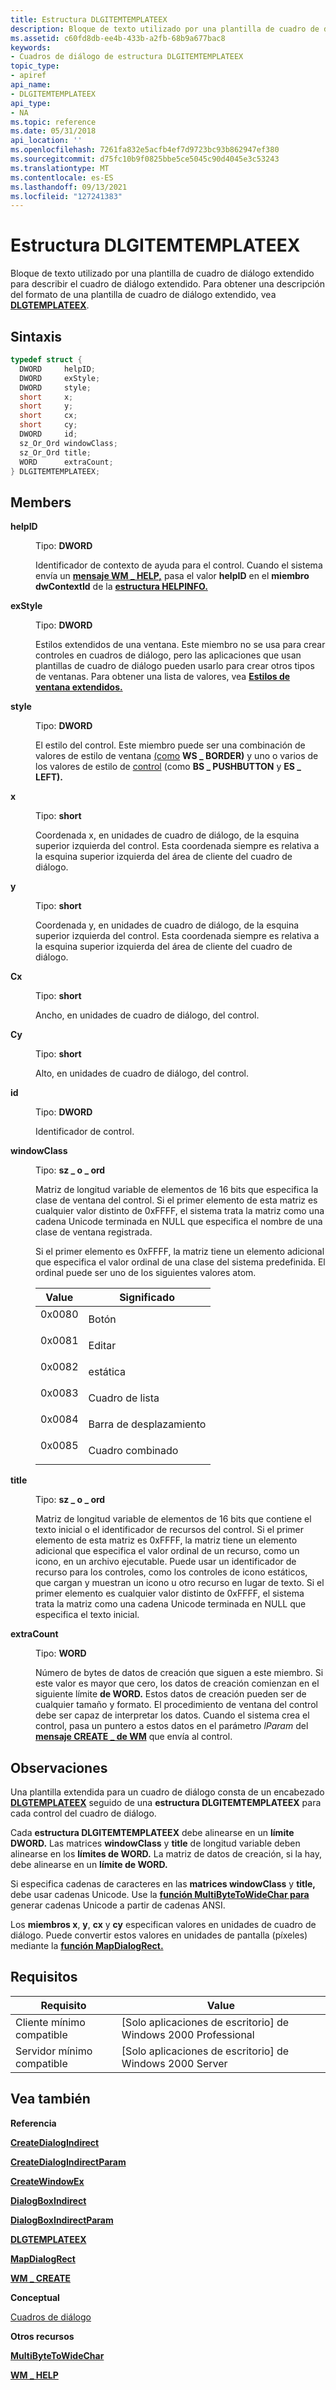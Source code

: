 ```yaml
---
title: Estructura DLGITEMTEMPLATEEX
description: Bloque de texto utilizado por una plantilla de cuadro de diálogo extendido para describir el cuadro de diálogo extendido. Para obtener una descripción del formato de una plantilla de cuadro de diálogo extendido, vea DLGTEMPLATEEX.
ms.assetid: c60fd8db-ee4b-433b-a2fb-68b9a677bac8
keywords:
- Cuadros de diálogo de estructura DLGITEMTEMPLATEEX
topic_type:
- apiref
api_name:
- DLGITEMTEMPLATEEX
api_type:
- NA
ms.topic: reference
ms.date: 05/31/2018
api_location: ''
ms.openlocfilehash: 7261fa832e5acfb4ef7d9723bc93b862947ef380
ms.sourcegitcommit: d75fc10b9f0825bbe5ce5045c90d4045e3c53243
ms.translationtype: MT
ms.contentlocale: es-ES
ms.lasthandoff: 09/13/2021
ms.locfileid: "127241383"
---
```

# <a name="dlgitemtemplateex-structure"></a>Estructura DLGITEMTEMPLATEEX

Bloque de texto utilizado por una plantilla de cuadro de diálogo extendido para describir el cuadro de diálogo extendido. Para obtener una descripción del formato de una plantilla de cuadro de diálogo extendido, vea [**DLGTEMPLATEEX**](dlgtemplateex.md).

## <a name="syntax"></a>Sintaxis


```C++
typedef struct {
  DWORD     helpID;
  DWORD     exStyle;
  DWORD     style;
  short     x;
  short     y;
  short     cx;
  short     cy;
  DWORD     id;
  sz_Or_Ord windowClass;
  sz_Or_Ord title;
  WORD      extraCount;
} DLGITEMTEMPLATEEX;
```



## <a name="members"></a>Members

<dl> <dt>

**helpID**
</dt> <dd>

Tipo: **DWORD**

</dd> <dd>

Identificador de contexto de ayuda para el control. Cuando el sistema envía un [**mensaje WM \_ HELP,**](../shell/wm-help.md) pasa el valor **helpID** en el **miembro dwContextId** de la [**estructura HELPINFO.**](/windows/win32/api/winuser/ns-winuser-helpinfo)

</dd> <dt>

**exStyle**
</dt> <dd>

Tipo: **DWORD**

</dd> <dd>

Estilos extendidos de una ventana. Este miembro no se usa para crear controles en cuadros de diálogo, pero las aplicaciones que usan plantillas de cuadro de diálogo pueden usarlo para crear otros tipos de ventanas. Para obtener una lista de valores, vea [**Estilos de ventana extendidos.**](/windows/desktop/winmsg/extended-window-styles)

</dd> <dt>

**style**
</dt> <dd>

Tipo: **DWORD**

</dd> <dd>

El estilo del control. Este miembro puede ser una combinación de valores de estilo de ventana [(como](/windows/desktop/winmsg/window-styles) **WS \_ BORDER)** y uno o varios de los valores de estilo de [control](/windows/desktop/Controls/common-control-styles) (como **BS \_ PUSHBUTTON** y **ES \_ LEFT).**

</dd> <dt>

**x**
</dt> <dd>

Tipo: **short**

</dd> <dd>

Coordenada x, en unidades de cuadro de diálogo, de la esquina superior izquierda del control. Esta coordenada siempre es relativa a la esquina superior izquierda del área de cliente del cuadro de diálogo.

</dd> <dt>

**y**
</dt> <dd>

Tipo: **short**

</dd> <dd>

Coordenada y, en unidades de cuadro de diálogo, de la esquina superior izquierda del control. Esta coordenada siempre es relativa a la esquina superior izquierda del área de cliente del cuadro de diálogo.

</dd> <dt>

**Cx**
</dt> <dd>

Tipo: **short**

</dd> <dd>

Ancho, en unidades de cuadro de diálogo, del control.

</dd> <dt>

**Cy**
</dt> <dd>

Tipo: **short**

</dd> <dd>

Alto, en unidades de cuadro de diálogo, del control.

</dd> <dt>

**id**
</dt> <dd>

Tipo: **DWORD**

</dd> <dd>

Identificador de control.

</dd> <dt>

**windowClass**
</dt> <dd>

Tipo: **sz \_ o \_ ord**

</dd> <dd>

Matriz de longitud variable de elementos de 16 bits que especifica la clase de ventana del control. Si el primer elemento de esta matriz es cualquier valor distinto de 0xFFFF, el sistema trata la matriz como una cadena Unicode terminada en NULL que especifica el nombre de una clase de ventana registrada.

Si el primer elemento es 0xFFFF, la matriz tiene un elemento adicional que especifica el valor ordinal de una clase del sistema predefinida. El ordinal puede ser uno de los siguientes valores atom.



| Value                                                                             | Significado               |
|-----------------------------------------------------------------------------------|-----------------------|
| <dl> <dt>0x0080</dt> </dl> | Botón<br/>     |
| <dl> <dt>0x0081</dt> </dl> | Editar<br/>       |
| <dl> <dt>0x0082</dt> </dl> | estática<br/>     |
| <dl> <dt>0x0083</dt> </dl> | Cuadro de lista<br/>   |
| <dl> <dt>0x0084</dt> </dl> | Barra de desplazamiento<br/> |
| <dl> <dt>0x0085</dt> </dl> | Cuadro combinado<br/>  |



 

</dd> <dt>

**title**
</dt> <dd>

Tipo: **sz \_ o \_ ord**

</dd> <dd>

Matriz de longitud variable de elementos de 16 bits que contiene el texto inicial o el identificador de recursos del control. Si el primer elemento de esta matriz es 0xFFFF, la matriz tiene un elemento adicional que especifica el valor ordinal de un recurso, como un icono, en un archivo ejecutable. Puede usar un identificador de recurso para los controles, como los controles de icono estáticos, que cargan y muestran un icono u otro recurso en lugar de texto. Si el primer elemento es cualquier valor distinto de 0xFFFF, el sistema trata la matriz como una cadena Unicode terminada en NULL que especifica el texto inicial.

</dd> <dt>

**extraCount**
</dt> <dd>

Tipo: **WORD**

</dd> <dd>

Número de bytes de datos de creación que siguen a este miembro. Si este valor es mayor que cero, los datos de creación comienzan en el siguiente límite **de WORD.** Estos datos de creación pueden ser de cualquier tamaño y formato. El procedimiento de ventana del control debe ser capaz de interpretar los datos. Cuando el sistema crea el control, pasa un puntero a estos datos en el parámetro *lParam* del [**mensaje CREATE \_ de WM**](/windows/desktop/winmsg/wm-create) que envía al control.

</dd> </dl>

## <a name="remarks"></a>Observaciones

Una plantilla extendida para un cuadro de diálogo consta de un encabezado [**DLGTEMPLATEEX**](dlgtemplateex.md) seguido de una **estructura DLGITEMTEMPLATEEX** para cada control del cuadro de diálogo.

Cada **estructura DLGITEMTEMPLATEEX** debe alinearse en un **límite DWORD.** Las matrices **windowClass** y **title** de longitud variable deben alinearse en los **límites de WORD.** La matriz de datos de creación, si la hay, debe alinearse en un **límite de WORD.**

Si especifica cadenas de caracteres en las **matrices windowClass** y **title,** debe usar cadenas Unicode. Use la [**función MultiByteToWideChar para**](/windows/desktop/api/stringapiset/nf-stringapiset-multibytetowidechar) generar cadenas Unicode a partir de cadenas ANSI.

Los **miembros x**, **y**, **cx** y **cy** especifican valores en unidades de cuadro de diálogo. Puede convertir estos valores en unidades de pantalla (píxeles) mediante la [**función MapDialogRect.**](/windows/desktop/api/Winuser/nf-winuser-mapdialogrect)

## <a name="requirements"></a>Requisitos



| Requisito | Value |
|-------------------------------------|------------------------------------------------------------|
| Cliente mínimo compatible<br/> | \[Solo aplicaciones de escritorio\] de Windows 2000 Professional<br/> |
| Servidor mínimo compatible<br/> | \[Solo aplicaciones de escritorio\] de Windows 2000 Server<br/>       |



## <a name="see-also"></a>Vea también

<dl> <dt>

**Referencia**
</dt> <dt>

[**CreateDialogIndirect**](/windows/desktop/api/Winuser/nf-winuser-createdialogindirecta)
</dt> <dt>

[**CreateDialogIndirectParam**](/windows/desktop/api/Winuser/nf-winuser-createdialogindirectparama)
</dt> <dt>

[**CreateWindowEx**](/windows/desktop/api/winuser/nf-winuser-createwindowexa)
</dt> <dt>

[**DialogBoxIndirect**](/windows/desktop/api/Winuser/nf-winuser-dialogboxindirecta)
</dt> <dt>

[**DialogBoxIndirectParam**](/windows/desktop/api/Winuser/nf-winuser-dialogboxindirectparama)
</dt> <dt>

[**DLGTEMPLATEEX**](dlgtemplateex.md)
</dt> <dt>

[**MapDialogRect**](/windows/desktop/api/Winuser/nf-winuser-mapdialogrect)
</dt> <dt>

[**WM \_ CREATE**](/windows/desktop/winmsg/wm-create)
</dt> <dt>

**Conceptual**
</dt> <dt>

[Cuadros de diálogo](dialog-boxes.md)
</dt> <dt>

**Otros recursos**
</dt> <dt>

[**MultiByteToWideChar**](/windows/desktop/api/stringapiset/nf-stringapiset-multibytetowidechar)
</dt> <dt>

[**WM \_ HELP**](../shell/wm-help.md)
</dt> </dl>

 

